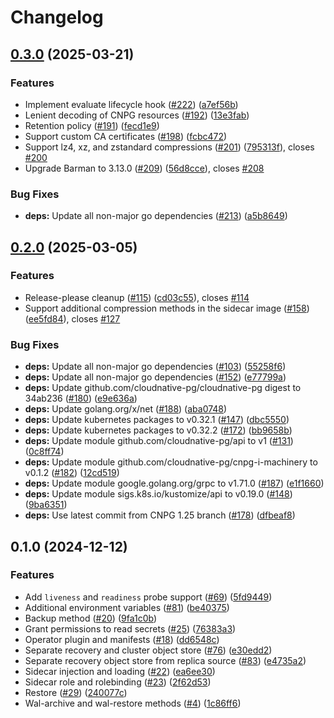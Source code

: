 # Changelog

## [0.3.0](https://github.com/cloudnative-pg/plugin-barman-cloud/compare/v0.2.0...v0.3.0) (2025-03-21)


### Features

* Implement evaluate lifecycle hook ([#222](https://github.com/cloudnative-pg/plugin-barman-cloud/issues/222)) ([a7ef56b](https://github.com/cloudnative-pg/plugin-barman-cloud/commit/a7ef56b6e7a8abfcf312f42190b5c3828f9b2a79))
* Lenient decoding of CNPG resources ([#192](https://github.com/cloudnative-pg/plugin-barman-cloud/issues/192)) ([13e3fab](https://github.com/cloudnative-pg/plugin-barman-cloud/commit/13e3fab2688ec6ea342ed7304680025f98e6af27))
* Retention policy ([#191](https://github.com/cloudnative-pg/plugin-barman-cloud/issues/191)) ([fecd1e9](https://github.com/cloudnative-pg/plugin-barman-cloud/commit/fecd1e9513ce1748a289840f735a2f23a0ce5218))
* Support custom CA certificates ([#198](https://github.com/cloudnative-pg/plugin-barman-cloud/issues/198)) ([fcbc472](https://github.com/cloudnative-pg/plugin-barman-cloud/commit/fcbc47209222f712178ba422020c88eef7d50c08))
* Support lz4, xz, and zstandard compressions ([#201](https://github.com/cloudnative-pg/plugin-barman-cloud/issues/201)) ([795313f](https://github.com/cloudnative-pg/plugin-barman-cloud/commit/795313f4aa2f4888fdf2cb711de74aaea7b045a7)), closes [#200](https://github.com/cloudnative-pg/plugin-barman-cloud/issues/200)
* Upgrade Barman to 3.13.0 ([#209](https://github.com/cloudnative-pg/plugin-barman-cloud/issues/209)) ([56d8cce](https://github.com/cloudnative-pg/plugin-barman-cloud/commit/56d8cceb3b8c7a17f3dcdd2dc14b48a725aaea9f)), closes [#208](https://github.com/cloudnative-pg/plugin-barman-cloud/issues/208)


### Bug Fixes

* **deps:** Update all non-major go dependencies ([#213](https://github.com/cloudnative-pg/plugin-barman-cloud/issues/213)) ([a5b8649](https://github.com/cloudnative-pg/plugin-barman-cloud/commit/a5b8649bd0eac1df6e51291ff197a6a548d0f479))

## [0.2.0](https://github.com/cloudnative-pg/plugin-barman-cloud/compare/v0.1.0...v0.2.0) (2025-03-05)


### Features

* Release-please cleanup ([#115](https://github.com/cloudnative-pg/plugin-barman-cloud/issues/115)) ([cd03c55](https://github.com/cloudnative-pg/plugin-barman-cloud/commit/cd03c556ef86c429b8699961eb24e1361b5759ff)), closes [#114](https://github.com/cloudnative-pg/plugin-barman-cloud/issues/114)
* Support additional compression methods in the sidecar image ([#158](https://github.com/cloudnative-pg/plugin-barman-cloud/issues/158)) ([ee5fd84](https://github.com/cloudnative-pg/plugin-barman-cloud/commit/ee5fd840924c0997f301764af32a684aa8424b22)), closes [#127](https://github.com/cloudnative-pg/plugin-barman-cloud/issues/127)


### Bug Fixes

* **deps:** Update all non-major go dependencies ([#103](https://github.com/cloudnative-pg/plugin-barman-cloud/issues/103)) ([55258f6](https://github.com/cloudnative-pg/plugin-barman-cloud/commit/55258f69008d1475f65d549d47a6c87485624e28))
* **deps:** Update all non-major go dependencies ([#152](https://github.com/cloudnative-pg/plugin-barman-cloud/issues/152)) ([e77799a](https://github.com/cloudnative-pg/plugin-barman-cloud/commit/e77799af028ba892ed8f3261554682c1b540a7f5))
* **deps:** Update github.com/cloudnative-pg/cloudnative-pg digest to 34ab236 ([#180](https://github.com/cloudnative-pg/plugin-barman-cloud/issues/180)) ([e9e636a](https://github.com/cloudnative-pg/plugin-barman-cloud/commit/e9e636ada08de4a1f6db0a31e2f133e703580394))
* **deps:** Update golang.org/x/net ([#188](https://github.com/cloudnative-pg/plugin-barman-cloud/issues/188)) ([aba0748](https://github.com/cloudnative-pg/plugin-barman-cloud/commit/aba07487891b731b6439429c7b30da21bc260d5f))
* **deps:** Update kubernetes packages to v0.32.1 ([#147](https://github.com/cloudnative-pg/plugin-barman-cloud/issues/147)) ([dbc5550](https://github.com/cloudnative-pg/plugin-barman-cloud/commit/dbc5550c9c503dfb0a6206a244995cdda9d28c1d))
* **deps:** Update kubernetes packages to v0.32.2 ([#172](https://github.com/cloudnative-pg/plugin-barman-cloud/issues/172)) ([bb9658b](https://github.com/cloudnative-pg/plugin-barman-cloud/commit/bb9658b28c95f9b7e1f202dcf2be76bff7756960))
* **deps:** Update module github.com/cloudnative-pg/api to v1 ([#131](https://github.com/cloudnative-pg/plugin-barman-cloud/issues/131)) ([0c8ff74](https://github.com/cloudnative-pg/plugin-barman-cloud/commit/0c8ff7426ff15623deba0c9603ba76dece3cb6a5))
* **deps:** Update module github.com/cloudnative-pg/cnpg-i-machinery to v0.1.2 ([#182](https://github.com/cloudnative-pg/plugin-barman-cloud/issues/182)) ([12cd519](https://github.com/cloudnative-pg/plugin-barman-cloud/commit/12cd5195234ee17ca0b09c2448cc9dc50c614149))
* **deps:** Update module google.golang.org/grpc to v1.71.0 ([#187](https://github.com/cloudnative-pg/plugin-barman-cloud/issues/187)) ([e1f1660](https://github.com/cloudnative-pg/plugin-barman-cloud/commit/e1f166023f55fb02d987ac011e3580af1f9d273a))
* **deps:** Update module sigs.k8s.io/kustomize/api to v0.19.0 ([#148](https://github.com/cloudnative-pg/plugin-barman-cloud/issues/148)) ([9ba6351](https://github.com/cloudnative-pg/plugin-barman-cloud/commit/9ba63518f929748f4a422eaa58293c8125b7a5f1))
* **deps:** Use latest commit from CNPG 1.25 branch ([#178](https://github.com/cloudnative-pg/plugin-barman-cloud/issues/178)) ([dfbeaf8](https://github.com/cloudnative-pg/plugin-barman-cloud/commit/dfbeaf802ec98357fdbb92b5fcefc38a29939cfe))

## 0.1.0 (2024-12-12)


### Features

* Add `liveness` and `readiness` probe support ([#69](https://github.com/cloudnative-pg/plugin-barman-cloud/issues/69)) ([5fd9449](https://github.com/cloudnative-pg/plugin-barman-cloud/commit/5fd9449b27394756e0baf76b1356900850f687a6))
* Additional environment variables ([#81](https://github.com/cloudnative-pg/plugin-barman-cloud/issues/81)) ([be40375](https://github.com/cloudnative-pg/plugin-barman-cloud/commit/be4037529c44858278dd80e3eb32f39f3f68c5c6))
* Backup method ([#20](https://github.com/cloudnative-pg/plugin-barman-cloud/issues/20)) ([9fa1c0b](https://github.com/cloudnative-pg/plugin-barman-cloud/commit/9fa1c0beab4882af3f4c737d049b5bafcf7e28a6))
* Grant permissions to read secrets ([#25](https://github.com/cloudnative-pg/plugin-barman-cloud/issues/25)) ([76383a3](https://github.com/cloudnative-pg/plugin-barman-cloud/commit/76383a30afd3bd829f01936dc3dfc81f1d189d2d))
* Operator plugin and manifests ([#18](https://github.com/cloudnative-pg/plugin-barman-cloud/issues/18)) ([dd6548c](https://github.com/cloudnative-pg/plugin-barman-cloud/commit/dd6548c4a26031324975d97aee345e4e6a2e7efa))
* Separate recovery and cluster object store ([#76](https://github.com/cloudnative-pg/plugin-barman-cloud/issues/76)) ([e30edd2](https://github.com/cloudnative-pg/plugin-barman-cloud/commit/e30edd2318d76e10fd7af344c0e4326f1e5033ec))
* Separate recovery object store from replica source ([#83](https://github.com/cloudnative-pg/plugin-barman-cloud/issues/83)) ([e4735a2](https://github.com/cloudnative-pg/plugin-barman-cloud/commit/e4735a2f85724cf8493f513658783e5330c3efcf))
* Sidecar injection and loading ([#22](https://github.com/cloudnative-pg/plugin-barman-cloud/issues/22)) ([ea6ee30](https://github.com/cloudnative-pg/plugin-barman-cloud/commit/ea6ee30d2ea30f9e9df22002ce5f5a68fcb37ade))
* Sidecar role and rolebinding ([#23](https://github.com/cloudnative-pg/plugin-barman-cloud/issues/23)) ([2f62d53](https://github.com/cloudnative-pg/plugin-barman-cloud/commit/2f62d539c949f344cb5534b7ffbb90860663a106))
* Restore ([#29](https://github.com/cloudnative-pg/plugin-barman-cloud/issues/29)) ([240077c](https://github.com/cloudnative-pg/plugin-barman-cloud/commit/240077c77192d9572767d7ec76d02e578b94faca))
* Wal-archive and wal-restore methods ([#4](https://github.com/cloudnative-pg/plugin-barman-cloud/issues/4)) ([1c86ff6](https://github.com/cloudnative-pg/plugin-barman-cloud/commit/1c86ff65747b5b348fb1ed2b0e5b0594fd156116))
